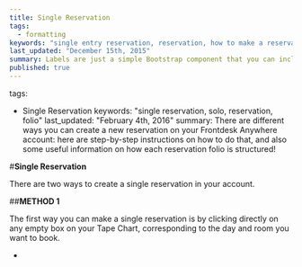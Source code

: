```yaml
---
title: Single Reservation
tags: 
  - formatting
keywords: "single entry reservation, reservation, how to make a reservation"
last_updated: "December 15th, 2015"
summary: Labels are just a simple Bootstrap component that you can include in your pages as needed. They represent one of many Bootstrap options you can include in your theme.
published: true
---
```


tags: 
  - Single Reservation
keywords: "single reservation, solo, reservation, folio"
last_updated: "February 4th, 2016"
summary: There are different ways you can create a new reservation on your Frontdesk Anywhere account: here are step-by-step instructions on how to do that, and also some useful information on how each reservation folio is structured!  


#**Single Reservation**  

There are two ways to create a single reservation in your account.  

##**METHOD 1**  

The first way you can make a single reservation is by clicking directly on any empty box on your Tape Chart, corresponding to the day and room you want to book.  

 - 
